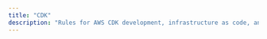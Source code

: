 ```yaml
---
title: "CDK"
description: "Rules for AWS CDK development, infrastructure as code, and deployment patterns."
---
```

